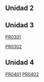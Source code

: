 ## Unidad 2 

## Unidad 3 

[PR0301](/ut03/pr0301/index.md)

[PR0302](/ut03/pr0302/index.md)

## Unidad 4

[PR0401](/ut04/pr0401/index.md)
[PR0402](/ut04/pr0402/index.md)

